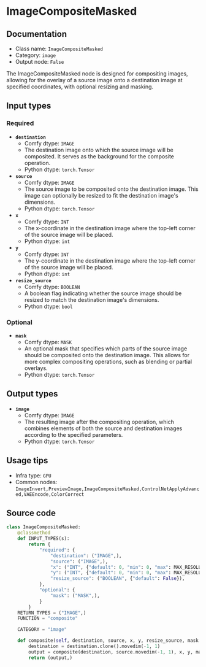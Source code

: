 # ImageCompositeMasked
## Documentation
- Class name: `ImageCompositeMasked`
- Category: `image`
- Output node: `False`

The ImageCompositeMasked node is designed for compositing images, allowing for the overlay of a source image onto a destination image at specified coordinates, with optional resizing and masking.
## Input types
### Required
- **`destination`**
    - Comfy dtype: `IMAGE`
    - The destination image onto which the source image will be composited. It serves as the background for the composite operation.
    - Python dtype: `torch.Tensor`
- **`source`**
    - Comfy dtype: `IMAGE`
    - The source image to be composited onto the destination image. This image can optionally be resized to fit the destination image's dimensions.
    - Python dtype: `torch.Tensor`
- **`x`**
    - Comfy dtype: `INT`
    - The x-coordinate in the destination image where the top-left corner of the source image will be placed.
    - Python dtype: `int`
- **`y`**
    - Comfy dtype: `INT`
    - The y-coordinate in the destination image where the top-left corner of the source image will be placed.
    - Python dtype: `int`
- **`resize_source`**
    - Comfy dtype: `BOOLEAN`
    - A boolean flag indicating whether the source image should be resized to match the destination image's dimensions.
    - Python dtype: `bool`
### Optional
- **`mask`**
    - Comfy dtype: `MASK`
    - An optional mask that specifies which parts of the source image should be composited onto the destination image. This allows for more complex compositing operations, such as blending or partial overlays.
    - Python dtype: `torch.Tensor`
## Output types
- **`image`**
    - Comfy dtype: `IMAGE`
    - The resulting image after the compositing operation, which combines elements of both the source and destination images according to the specified parameters.
    - Python dtype: `torch.Tensor`
## Usage tips
- Infra type: `GPU`
- Common nodes: `ImageInvert,PreviewImage,ImageCompositeMasked,ControlNetApplyAdvanced,VAEEncode,ColorCorrect`


## Source code
```python
class ImageCompositeMasked:
    @classmethod
    def INPUT_TYPES(s):
        return {
            "required": {
                "destination": ("IMAGE",),
                "source": ("IMAGE",),
                "x": ("INT", {"default": 0, "min": 0, "max": MAX_RESOLUTION, "step": 1}),
                "y": ("INT", {"default": 0, "min": 0, "max": MAX_RESOLUTION, "step": 1}),
                "resize_source": ("BOOLEAN", {"default": False}),
            },
            "optional": {
                "mask": ("MASK",),
            }
        }
    RETURN_TYPES = ("IMAGE",)
    FUNCTION = "composite"

    CATEGORY = "image"

    def composite(self, destination, source, x, y, resize_source, mask = None):
        destination = destination.clone().movedim(-1, 1)
        output = composite(destination, source.movedim(-1, 1), x, y, mask, 1, resize_source).movedim(1, -1)
        return (output,)

```
